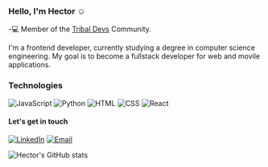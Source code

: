 ### Hello, I'm Hector :relaxed:
-:computer: Member of the <a href="https://www.tribaldevs.com/">Tribal Devs</a> Community.

I'm a frontend developer, currently studying a degree in computer science engineering.
My goal is to become a fullstack developer for web and movile applications. 

### Technologies
![JavaScript](https://img.shields.io/badge/javascript-%23323330.svg?style=for-the-badge&logo=javascript&logoColor=%23F7DF1E) ![Python](https://img.shields.io/badge/python-%230077b5.svg?style=for-the-badge&logo=python&logoColor=%23F7DF1E)  ![HTML](https://img.shields.io/badge/html-%23e34f2c.svg?style=for-the-badge&logo=html&logoColor=%23F7DF1E) ![CSS](https://img.shields.io/badge/css-%23563d7c.svg?style=for-the-badge&logo=css&logoColor=%23F7DF1E) ![React](https://img.shields.io/badge/react-%23323330.svg?style=for-the-badge&logo=react&logoColor=%2361DBFB)      
####  Let's get in touch 
[![LinkedIn](https://img.shields.io/badge/linkedin-%23323330.svg?style=for-the-badge&logo=linkedin&logoColor=%2523F7DF1E)](https://www.linkedin.com/in/hector-alejandro-lucero-naranjo-911408250/) [![Email](https://img.shields.io/badge/email-%23323330.svg?style=for-the-badge&logo=gmail&logoColor=%2523F7DF1E)](mailto:hector.lucero193@tectijuana.edu.mx) 

![Hector's GitHub stats](https://github-readme-stats.vercel.app/api?username=hectorln&theme=synthwave&show_icons=true)
